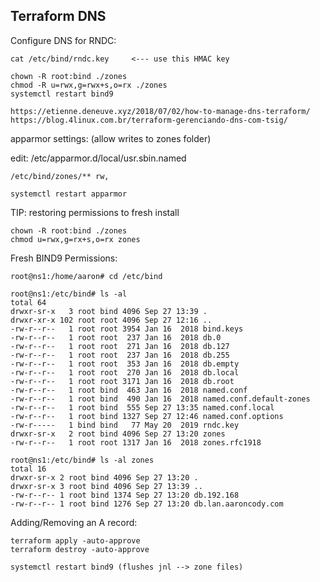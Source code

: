## Terraform DNS

Configure DNS for RNDC:

	cat /etc/bind/rndc.key     <--- use this HMAC key

	chown -R root:bind ./zones
	chmod -R u=rwx,g=rwx+s,o=rx ./zones
	systemctl restart bind9
	
	https://etienne.deneuve.xyz/2018/07/02/how-to-manage-dns-terraform/
	https://blog.4linux.com.br/terraform-gerenciando-dns-com-tsig/
	
apparmor settings: (allow writes to zones folder)

edit: /etc/apparmor.d/local/usr.sbin.named 

	/etc/bind/zones/** rw,
	
	systemctl restart apparmor
	
	
TIP: restoring permissions to fresh install

	chown -R root:bind ./zones
	chmod u=rwx,g=rx+s,o=rx zones

Fresh BIND9 Permissions:

	root@ns1:/home/aaron# cd /etc/bind
	
	root@ns1:/etc/bind# ls -al
	total 64
	drwxr-sr-x   3 root bind 4096 Sep 27 13:39 .
	drwxr-xr-x 102 root root 4096 Sep 27 12:16 ..
	-rw-r--r--   1 root root 3954 Jan 16  2018 bind.keys
	-rw-r--r--   1 root root  237 Jan 16  2018 db.0
	-rw-r--r--   1 root root  271 Jan 16  2018 db.127
	-rw-r--r--   1 root root  237 Jan 16  2018 db.255
	-rw-r--r--   1 root root  353 Jan 16  2018 db.empty
	-rw-r--r--   1 root root  270 Jan 16  2018 db.local
	-rw-r--r--   1 root root 3171 Jan 16  2018 db.root
	-rw-r--r--   1 root bind  463 Jan 16  2018 named.conf
	-rw-r--r--   1 root bind  490 Jan 16  2018 named.conf.default-zones
	-rw-r--r--   1 root bind  555 Sep 27 13:35 named.conf.local
	-rw-r--r--   1 root bind 1327 Sep 27 12:46 named.conf.options
	-rw-r-----   1 bind bind   77 May 20  2019 rndc.key
	drwxr-sr-x   2 root bind 4096 Sep 27 13:20 zones
	-rw-r--r--   1 root root 1317 Jan 16  2018 zones.rfc1918

	root@ns1:/etc/bind# ls -al zones
	total 16
	drwxr-sr-x 2 root bind 4096 Sep 27 13:20 .
	drwxr-sr-x 3 root bind 4096 Sep 27 13:39 ..
	-rw-r--r-- 1 root bind 1374 Sep 27 13:20 db.192.168
	-rw-r--r-- 1 root bind 1276 Sep 27 13:20 db.lan.aaroncody.com


Adding/Removing an A record:

	terraform apply -auto-approve
	terraform destroy -auto-approve
	
	systemctl restart bind9 (flushes jnl --> zone files)
	